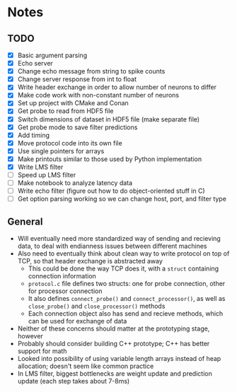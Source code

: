 # Notes

## TODO

- [x] Basic argument parsing
- [x] Echo server
- [x] Change echo message from string to spike counts
- [x] Change server response from int to float
- [x] Write header exchange in order to allow number of neurons to differ
- [x] Make code work with non-constant number of neurons
- [x] Set up project with CMake and Conan
- [x] Get probe to read from HDF5 file
- [x] Switch dimensions of dataset in HDF5 file (make separate file)
- [x] Get probe mode to save filter predictions
- [x] Add timing
- [x] Move protocol code into its own file
- [x] Use single pointers for arrays
- [x] Make printouts similar to those used by Python implementation
- [x] Write LMS filter
- [ ] Speed up LMS filter
- [ ] Make notebook to analyze latency data
- [ ] Write echo filter (figure out how to do object-oriented stuff in C)
- [ ] Get option parsing working so we can change host, port, and filter type

## General

- Will eventually need more standardized way of sending and recieving data, to deal with endianness issues between different machines
- Also need to eventually think about clean way to write protocol on top of TCP, so that header exchange is abstracted away
    - This could be done the way TCP does it, with a `struct` containing connection information
    - `protocol.c` file defines two structs: one for probe connection, other for processor connection
    - It also defines `connect_probe()` and `connect_processor()`, as well as `close_probe()` and `close_processor()` methods
    - Each connection object also has send and recieve methods, which can be used for exchange of data
- Neither of these concerns should matter at the prototyping stage, however
- Probably should consider building C++ prototype; C++ has better support for math
- Looked into possibility of using variable length arrays instead of heap allocation; doesn't seem like common practice
- In LMS filter, biggest bottlenecks are weight update and prediction update (each step takes about 7-8ms)
